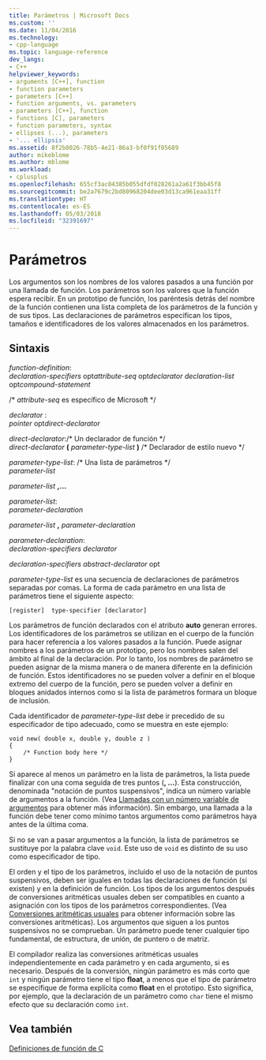 ```yaml
---
title: Parámetros | Microsoft Docs
ms.custom: ''
ms.date: 11/04/2016
ms.technology:
- cpp-language
ms.topic: language-reference
dev_langs:
- C++
helpviewer_keywords:
- arguments [C++], function
- function parameters
- parameters [C++]
- function arguments, vs. parameters
- parameters [C++], function
- functions [C], parameters
- function parameters, syntax
- ellipses (...), parameters
- '... ellipsis'
ms.assetid: 8f2b8026-78b5-4e21-86a3-bf0f91f05689
author: mikeblome
ms.author: mblome
ms.workload:
- cplusplus
ms.openlocfilehash: 655cf3ac04385b055dfdf028261a2a61f3bb45f8
ms.sourcegitcommit: be2a7679c2bd80968204dee03d13ca961eaa31ff
ms.translationtype: HT
ms.contentlocale: es-ES
ms.lasthandoff: 05/03/2018
ms.locfileid: "32391697"
---
```

# <a name="parameters"></a>Parámetros
Los argumentos son los nombres de los valores pasados a una función por una llamada de función. Los parámetros son los valores que la función espera recibir. En un prototipo de función, los paréntesis detrás del nombre de la función contienen una lista completa de los parámetros de la función y de sus tipos. Las declaraciones de parámetros especifican los tipos, tamaños e identificadores de los valores almacenados en los parámetros.  
  
## <a name="syntax"></a>Sintaxis  
 *function-definition*:  
 *declaration-specifiers* opt*attribute-seq* opt*declarator declaration-list* opt*compound-statement*  
  
 /\* *attribute-seq* es específico de Microsoft */  
  
 *declarator* :  
 *pointer* opt*direct-declarator*  
  
 *direct-declarator*:/\* Un declarador de función \*/  
 *direct-declarator*  **(**  *parameter-type-list*  **)** /* Declarador de estilo nuevo \*/  
  
 *parameter-type-list*: /\* Una lista de parámetros \*/  
 *parameter-list*  
  
 *parameter-list*  **,...**  
  
 *parameter-list*:  
 *parameter-declaration*  
  
 *parameter-list*  **,**  *parameter-declaration*  
  
 *parameter-declaration*:  
 *declaration-specifiers declarator*  
  
 *declaration-specifiers abstract-declarator* opt  
  
 *parameter-type-list* es una secuencia de declaraciones de parámetros separadas por comas. La forma de cada parámetro en una lista de parámetros tiene el siguiente aspecto:  
  
```  
[register]  type-specifier [declarator]   
```  
  
 Los parámetros de función declarados con el atributo **auto** generan errores. Los identificadores de los parámetros se utilizan en el cuerpo de la función para hacer referencia a los valores pasados a la función. Puede asignar nombres a los parámetros de un prototipo, pero los nombres salen del ámbito al final de la declaración. Por lo tanto, los nombres de parámetro se pueden asignar de la misma manera o de manera diferente en la definición de función. Estos identificadores no se pueden volver a definir en el bloque extremo del cuerpo de la función, pero se pueden volver a definir en bloques anidados internos como si la lista de parámetros formara un bloque de inclusión.  
  
 Cada identificador de *parameter-type-list* debe ir precedido de su especificador de tipo adecuado, como se muestra en este ejemplo:  
  
```  
void new( double x, double y, double z )  
{  
    /* Function body here */  
}  
```  
  
 Si aparece al menos un parámetro en la lista de parámetros, la lista puede finalizar con una coma seguida de tres puntos (**, ...**). Esta construcción, denominada "notación de puntos suspensivos", indica un número variable de argumentos a la función. (Vea [Llamadas con un número variable de argumentos](../c-language/calls-with-a-variable-number-of-arguments.md) para obtener más información). Sin embargo, una llamada a la función debe tener como mínimo tantos argumentos como parámetros haya antes de la última coma.  
  
 Si no se van a pasar argumentos a la función, la lista de parámetros se sustituye por la palabra clave `void`. Este uso de `void` es distinto de su uso como especificador de tipo.  
  
 El orden y el tipo de los parámetros, incluido el uso de la notación de puntos suspensivos, deben ser iguales en todas las declaraciones de función (si existen) y en la definición de función. Los tipos de los argumentos después de conversiones aritméticas usuales deben ser compatibles en cuanto a asignación con los tipos de los parámetros correspondientes. (Vea [Conversiones aritméticas usuales](../c-language/usual-arithmetic-conversions.md) para obtener información sobre las conversiones aritméticas). Los argumentos que siguen a los puntos suspensivos no se comprueban. Un parámetro puede tener cualquier tipo fundamental, de estructura, de unión, de puntero o de matriz.  
  
 El compilador realiza las conversiones aritméticas usuales independientemente en cada parámetro y en cada argumento, si es necesario. Después de la conversión, ningún parámetro es más corto que `int` y ningún parámetro tiene el tipo **float**, a menos que el tipo de parámetro se especifique de forma explícita como **float** en el prototipo. Esto significa, por ejemplo, que la declaración de un parámetro como `char` tiene el mismo efecto que su declaración como `int`.  
  
## <a name="see-also"></a>Vea también  
 [Definiciones de función de C](../c-language/c-function-definitions.md)